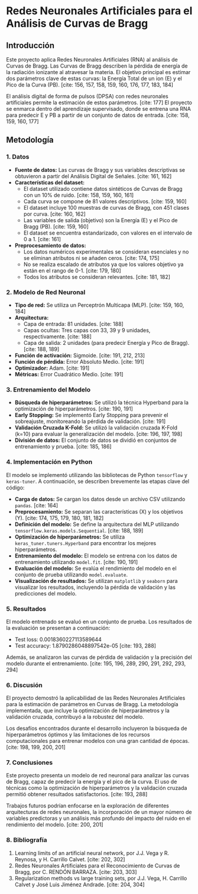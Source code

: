 # Redes Neuronales Artificiales para el Análisis de Curvas de Bragg

## Introducción

Este proyecto aplica Redes Neuronales Artificiales (RNA) al análisis de Curvas de Bragg. Las Curvas de Bragg describen la pérdida de energía de la radiación ionizante al atravesar la materia. El objetivo principal es estimar dos parámetros clave de estas curvas: la Energía Total de un ion (E) y el Pico de la Curva (PB). [cite: 156, 157, 158, 159, 160, 176, 177, 183, 184]

El análisis digital de forma de pulsos (DPSA) con redes neuronales artificiales permite la estimación de estos parámetros. [cite: 177] El proyecto se enmarca dentro del aprendizaje supervisado, donde se entrena una RNA para predecir E y PB a partir de un conjunto de datos de entrada. [cite: 158, 159, 160, 177]

## Metodología

### 1.  Datos

* **Fuente de datos:** Las curvas de Bragg y sus variables descriptivas se obtuvieron a partir del Análisis Digital de Señales. [cite: 161, 162]
* **Características del dataset:**
  * El dataset utilizado contiene datos sintéticos de Curvas de Bragg con un 10% de ruido. [cite: 158, 159, 160, 161]
  * Cada curva se compone de 81 valores descriptivos. [cite: 159, 160]
  * El dataset incluye 100 muestras de curvas de Bragg, con 451 clases por curva. [cite: 160, 162]
  * Las variables de salida (objetivo) son la Energía (E) y el Pico de Bragg (PB). [cite: 159, 160]
  * El dataset se encuentra estandarizado, con valores en el intervalo de 0 a 1. [cite: 161]
* **Preprocesamiento de datos:**
  * Los datos numéricos experimentales se consideran esenciales y no se eliminan atributos ni se añaden ceros. [cite: 174, 175]
  * No se realiza escalado de atributos ya que los valores objetivo ya están en el rango de 0-1. [cite: 179, 180]
  * Todos los atributos se consideran relevantes. [cite: 181, 182]

### 2.  Modelo de Red Neuronal

* **Tipo de red:** Se utiliza un Perceptrón Multicapa (MLP). [cite: 159, 160, 184]
* **Arquitectura:**
  * Capa de entrada: 81 unidades. [cite: 188]
  * Capas ocultas: Tres capas con 33, 39 y 9 unidades, respectivamente. [cite: 188]
  * Capa de salida: 2 unidades (para predecir Energía y Pico de Bragg). [cite: 188, 189]
* **Función de activación:** Sigmoide. [cite: 191, 212, 213]
* **Función de pérdida:** Error Absoluto Medio. [cite: 191]
* **Optimizador:** Adam. [cite: 191]
* **Métricas:** Error Cuadrático Medio. [cite: 191]

### 3.  Entrenamiento del Modelo

* **Búsqueda de hiperparámetros:** Se utilizó la técnica Hyperband para la optimización de hiperparámetros. [cite: 190, 191]
* **Early Stopping:** Se implementó Early Stopping para prevenir el sobreajuste, monitoreando la pérdida de validación. [cite: 191]
* **Validación Cruzada K-Fold:** Se utilizó la validación cruzada K-Fold (k=10) para evaluar la generalización del modelo. [cite: 196, 197, 198]
* **División de datos:** El conjunto de datos se dividió en conjuntos de entrenamiento y prueba. [cite: 185, 186]

### 4.  Implementación en Python

El modelo se implementó utilizando las bibliotecas de Python `tensorflow` y `keras-tuner`. A continuación, se describen brevemente las etapas clave del código:

* **Carga de datos:** Se cargan los datos desde un archivo CSV utilizando `pandas`. [cite: 164]
* **Preprocesamiento:** Se separan las características (X) y los objetivos (Y). [cite: 174, 175, 179, 180, 181, 182]
* **Definición del modelo:** Se define la arquitectura del MLP utilizando `tensorflow.keras.models.Sequential`. [cite: 188, 189]
* **Optimización de hiperparámetros:** Se utiliza `keras_tuner.tuners.Hyperband` para encontrar los mejores hiperparámetros.
* **Entrenamiento del modelo:** El modelo se entrena con los datos de entrenamiento utilizando `model.fit`. [cite: 190, 191]
* **Evaluación del modelo:** Se evalúa el rendimiento del modelo en el conjunto de prueba utilizando `model.evaluate`.
* **Visualización de resultados:** Se utilizan `matplotlib` y `seaborn` para visualizar los resultados, incluyendo la pérdida de validación y las predicciones del modelo.

### 5.  Resultados

El modelo entrenado se evaluó en un conjunto de prueba. Los resultados de la evaluación se presentan a continuación:

* Test loss: 0.0018360227113589644
* Test accuracy: 1.8790286048897542e-05 [cite: 193, 288]

Además, se analizaron las curvas de pérdida de validación y la precisión del modelo durante el entrenamiento. [cite: 195, 196, 289, 290, 291, 292, 293, 294]

### 6.  Discusión

El proyecto demostró la aplicabilidad de las Redes Neuronales Artificiales para la estimación de parámetros en Curvas de Bragg. La metodología implementada, que incluye la optimización de hiperparámetros y la validación cruzada, contribuyó a la robustez del modelo.

Los desafíos encontrados durante el desarrollo incluyeron la búsqueda de hiperparámetros óptimos y las limitaciones de los recursos computacionales para entrenar modelos con una gran cantidad de épocas. [cite: 198, 199, 200, 201]

### 7.  Conclusiones

Este proyecto presenta un modelo de red neuronal para analizar las curvas de Bragg, capaz de predecir la energía y el pico de la curva. El uso de técnicas como la optimización de hiperparámetros y la validación cruzada permitió obtener resultados satisfactorios. [cite: 193, 288]

Trabajos futuros podrían enfocarse en la exploración de diferentes arquitecturas de redes neuronales, la incorporación de un mayor número de variables predictoras y un análisis más profundo del impacto del ruido en el rendimiento del modelo. [cite: 200, 201]

### 8.  Bibliografía

1. Learning limits of an artificial neural network, por J.J. Vega y R. Reynosa, y H. Carrillo Calvet. [cite: 202, 302]
2. Redes Neuronales Artificiales para el Reconocimiento de Curvas de Bragg, por C. RENDÓN BARRAZA. [cite: 203, 303]
3. Regularization methods vs large training sets, por J.J. Vega, H. Carrillo Calvet y José Luis Jiménez Andrade. [cite: 204, 304]
